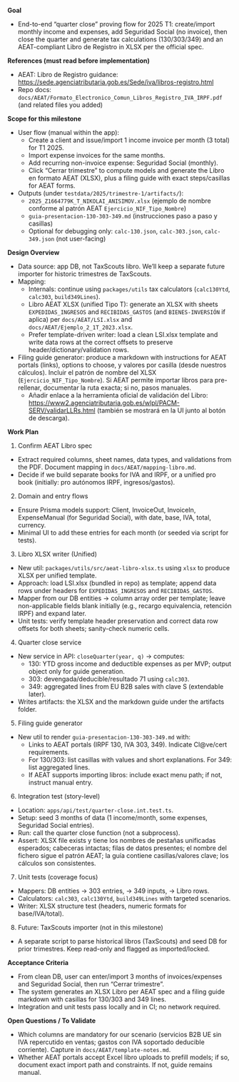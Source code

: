 **Goal**
- End-to-end “quarter close” proving flow for 2025 T1: create/import monthly income and expenses, add Seguridad Social (no invoice), then close the quarter and generate tax calculations (130/303/349) and an AEAT-compliant Libro de Registro in XLSX per the official spec.

**References (must read before implementation)**
- AEAT: Libro de Registro guidance: https://sede.agenciatributaria.gob.es/Sede/iva/libros-registro.html
- Repo docs: `docs/AEAT/Formato_Electronico_Comun_Libros_Registro_IVA_IRPF.pdf` (and related files you added)

**Scope for this milestone**
- User flow (manual within the app):
  - Create a client and issue/import 1 income invoice per month (3 total) for T1 2025.
  - Import expense invoices for the same months.
  - Add recurring non-invoice expense: Seguridad Social (monthly).
  - Click “Cerrar trimestre” to compute models and generate the Libro en formato AEAT (XLSX), plus a filing guide with exact steps/casillas for AEAT forms.
- Outputs (under `testdata/2025/trimestre-1/artifacts/`):
  - `2025_Z1664779K_T_NIKOLAI_ANISIMOV.xlsx` (ejemplo de nombre conforme al patrón AEAT `Ejercicio_NIF_Tipo_Nombre`)
  - `guia-presentacion-130-303-349.md` (instrucciones paso a paso y casillas)
  - Optional for debugging only: `calc-130.json`, `calc-303.json`, `calc-349.json` (not user-facing)

**Design Overview**
- Data source: app DB, not TaxScouts libro. We’ll keep a separate future importer for historic trimestres de TaxScouts.
- Mapping:
  - Internals: continue using `packages/utils` tax calculators (`calc130Ytd`, `calc303`, `build349Lines`).
  - Libro AEAT XLSX (unified Tipo T): generate an XLSX with sheets `EXPEDIDAS_INGRESOS` and `RECIBIDAS_GASTOS` (and `BIENES-INVERSIÓN` if aplica) per `docs/AEAT/LSI.xlsx` and `docs/AEAT/Ejemplo_2_1T_2023.xlsx`.
  - Prefer template-driven writer: load a clean LSI.xlsx template and write data rows at the correct offsets to preserve header/dictionary/validation rows.
- Filing guide generator: produce a markdown with instructions for AEAT portals (links), options to choose, y valores por casilla (desde nuestros cálculos). Incluir el patrón de nombre del XLSX (`Ejercicio_NIF_Tipo_Nombre`). Si AEAT permite importar libros para pre-rellenar, documentar la ruta exacta; si no, pasos manuales.
  - Añadir enlace a la herramienta oficial de validación del Libro: https://www2.agenciatributaria.gob.es/wlpl/PACM-SERV/validarLLRs.html (también se mostrará en la UI junto al botón de descarga).

**Work Plan**
1) Confirm AEAT Libro spec
- Extract required columns, sheet names, data types, and validations from the PDF. Document mapping in `docs/AEAT/mapping-libro.md`.
- Decide if we build separate books for IVA and IRPF, or a unified pro book (initially: pro autónomos IRPF, ingresos/gastos).

2) Domain and entry flows
- Ensure Prisma models support: Client, InvoiceOut, InvoiceIn, ExpenseManual (for Seguridad Social), with date, base, IVA, total, currency.
- Minimal UI to add these entries for each month (or seeded via script for tests).

3) Libro XLSX writer (Unified)
- New util: `packages/utils/src/aeat-libro-xlsx.ts` using `xlsx` to produce XLSX per unified template.
- Approach: load LSI.xlsx (bundled in repo) as template; append data rows under headers for `EXPEDIDAS_INGRESOS` and `RECIBIDAS_GASTOS`.
- Mapper from our DB entities → column array order per template; leave non-applicable fields blank initially (e.g., recargo equivalencia, retención IRPF) and expand later.
- Unit tests: verify template header preservation and correct data row offsets for both sheets; sanity-check numeric cells.

4) Quarter close service
- New service in API: `closeQuarter(year, q)` → computes:
  - 130: YTD gross income and deductible expenses as per MVP; output object only for guide generation.
  - 303: devengada/deducible/resultado 71 using `calc303`.
  - 349: aggregated lines from EU B2B sales with clave S (extendable later).
- Writes artifacts: the XLSX and the markdown guide under the artifacts folder.

5) Filing guide generator
- New util to render `guia-presentacion-130-303-349.md` with:
  - Links to AEAT portals (IRPF 130, IVA 303, 349). Indicate Cl@ve/cert requirements.
  - For 130/303: list casillas with values and short explanations. For 349: list aggregated lines.
  - If AEAT supports importing libros: include exact menu path; if not, instruct manual entry.

6) Integration test (story-level)
- Location: `apps/api/test/quarter-close.int.test.ts`.
- Setup: seed 3 months of data (1 income/month, some expenses, Seguridad Social entries).
- Run: call the quarter close function (not a subprocess).
- Assert: XLSX file exists y tiene los nombres de pestañas unificadas esperados; cabeceras intactas; filas de datos presentes; el nombre del fichero sigue el patrón AEAT; la guía contiene casillas/valores clave; los cálculos son consistentes.

7) Unit tests (coverage focus)
- Mappers: DB entities → 303 entries, → 349 inputs, → Libro rows.
- Calculators: `calc303`, `calc130Ytd`, `build349Lines` with targeted scenarios.
- Writer: XLSX structure test (headers, numeric formats for base/IVA/total).

8) Future: TaxScouts importer (not in this milestone)
- A separate script to parse historical libros (TaxScouts) and seed DB for prior trimestres. Keep read-only and flagged as imported/locked.

**Acceptance Criteria**
- From clean DB, user can enter/import 3 months of invoices/expenses and Seguridad Social, then run “Cerrar trimestre”.
- The system generates an XLSX Libro per AEAT spec and a filing guide markdown with casillas for 130/303 and 349 lines.
- Integration and unit tests pass locally and in CI; no network required.

**Open Questions / To Validate**
- Which columns are mandatory for our scenario (servicios B2B UE sin IVA repercutido en ventas; gastos con IVA soportado deducible corriente). Capture in `docs/AEAT/template-notes.md`.
- Whether AEAT portals accept Excel libro uploads to prefill models; if so, document exact import path and constraints. If not, guide remains manual.
